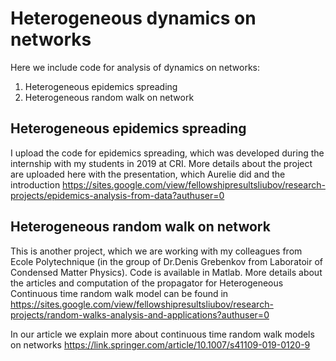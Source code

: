 # Heterogeneous dynamics on networks


Here we include code for analysis of dynamics on networks:
1. Heterogeneous epidemics spreading
2. Heterogeneous random walk on network  

## Heterogeneous epidemics spreading

I upload the code for epidemics spreading, which was developed during the internship with my students in 2019 at CRI.
More details about the project are uploaded here with the presentation, which Aurelie did and the introduction 
https://sites.google.com/view/fellowshipresultsliubov/research-projects/epidemics-analysis-from-data?authuser=0



## Heterogeneous random walk on network 

This is another project, which we are working with my colleagues from Ecole Polytechnique (in the group of Dr.Denis Grebenkov from Laboratoir of Condensed Matter Physics). Code is available in Matlab.
More details about the articles and computation of the propagator for Heterogeneous Continuous time random walk model can be found in 
https://sites.google.com/view/fellowshipresultsliubov/research-projects/random-walks-analysis-and-applications?authuser=0 

In our article we explain more about continuous time random walk models on networks 
https://link.springer.com/article/10.1007/s41109-019-0120-9
